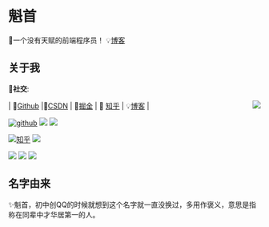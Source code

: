 # 魁首

🔔一个没有天赋的前端程序员！  💡[博客](https://blog.lijianlin.com.cn/)

## 关于我

🔰**社交**:

| 🤖[Github](https://github.com/kuishou68) |🔑[CSDN](https://blog.csdn.net/weixin_44019370?spm=1010.2135.3001.5421) | 💎[掘金](https://juejin.cn/user/3817931570691031) | 📖 [知乎](https://www.zhihu.com/people/kui-shou-27-41) | 💡[博客](https://blog.lijianlin.com.cn/) |
<img align="right" src="https://github-readme-stats.vercel.app/api?username=kuishou68&theme=vue&show_icons=true&icon_color=41b883&text_color=718096&hide_title=true" />

[![github](https://img.shields.io/github/stars/kuishou68?logo=github&logoColor=Stars)](https://github.com/kuishou68)  [![](https://img.shields.io/badge/CSDN-8643%E8%AE%BF%E9%97%AE%E9%87%8F-%23ff4d4d)](https://blog.csdn.net/weixin_44019370?type=blog)  [![](https://img.shields.io/badge/%E6%8E%98%E9%87%91-%40%E9%AD%81%E9%A6%96-blue&logo=zhihu)](https://juejin.cn/user/3817931570691031)

[![知乎](https://img.shields.io/badge/%E7%9F%A5%E4%B9%8E-%40%E9%AD%81%E9%A6%96-blue)](https://www.zhihu.com/people/kui-shou-27-41)  [![](https://img.shields.io/badge/%E9%AD%81%E9%A6%96%E5%8D%9A%E5%AE%A2-blog.lijianlin.com.cn-%23a000a0)](blog.lijianlin.com.cn)  

[![](https://img.shields.io/badge/%E7%BD%91%E6%98%93%E4%BA%91-727%20%E6%AD%8C%E5%8D%95-red)](https://music.163.com/#/my/m/music/playlist?id=987055290)  [![](https://img.shields.io/badge/dynamic/json?color=ff69b4&label=%E5%93%94%E5%93%A9%E5%93%94%E5%93%A9&query=%24.data.totalSubs&suffix=%20%20%E7%B2%89%E4%B8%9D&url=https%3A%2F%2Fapi.spencerwoo.com%2Fsubstats%2F%3Fsource%3Dbilibili%26queryKey%3D488055374&logo=bilibili)](https://space.bilibili.com/488055374/dynamic)  [![](https://img.shields.io/badge/%E7%A0%81%E4%BA%91-%E9%A2%86%E7%A7%805858-%23d92b2f)](https://gitee.com/lingxiu5858)

## 名字由来

✨魁首，初中创QQ的时候就想到这个名字就一直没换过，多用作褒义，意思是指称在同辈中才华居第一的人。
